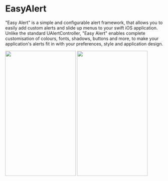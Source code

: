 # EasyAlert

"Easy Alert" is a simple and configurable alert framework, that allows you to easily add custom alerts and slide up menus to your swift iOS application. Unlike the standard UAlertController, "Easy Alert" enables complete customisation of colours, fonts, shadows, buttons and more, to make your application's alerts fit in with your preferences, style and application design.

<img src="https://cloud.githubusercontent.com/assets/4186265/14040049/53aa4260-f2b7-11e5-83f7-5b61e2046f19.gif" width="225" height="400">
<img src="https://cloud.githubusercontent.com/assets/4186265/14040050/58a391f4-f2b7-11e5-84f1-1d73cbaa6999.gif" width="225" height="400">
